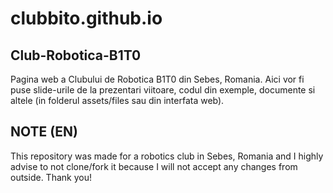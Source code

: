 # clubbito.github.io
## Club-Robotica-B1T0
Pagina web a Clubului de Robotica B1T0 din Sebes, Romania.
Aici vor fi puse slide-urile de la prezentari viitoare, codul din exemple, documente si altele (in folderul assets/files sau din interfata web).

## NOTE (EN)
This repository was made for a robotics club in Sebes, Romania and I highly advise to not clone/fork it because I will not accept any changes from outside. Thank you!
